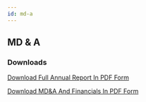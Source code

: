```yaml
---
id: md-a
---
```


## MD & A

### Downloads

[Download Full Annual Report In PDF Form]({{links.ar_pdf}})

[Download MD&A And Financials In PDF Form]({{links.mda_pdf}})
